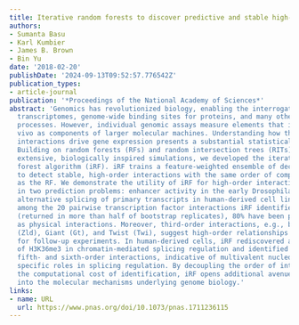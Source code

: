 ```yaml
---
title: Iterative random forests to discover predictive and stable high-order interactions
authors:
- Sumanta Basu
- Karl Kumbier
- James B. Brown
- Bin Yu
date: '2018-02-20'
publishDate: '2024-09-13T09:52:57.776542Z'
publication_types:
- article-journal
publication: '*Proceedings of the National Academy of Sciences*'
abstract: 'Genomics has revolutionized biology, enabling the interrogation of whole
  transcriptomes, genome-wide binding sites for proteins, and many other molecular
  processes. However, individual genomic assays measure elements that interact in
  vivo as components of larger molecular machines. Understanding how these high-order
  interactions drive gene expression presents a substantial statistical challenge.
  Building on random forests (RFs) and random intersection trees (RITs) and through
  extensive, biologically inspired simulations, we developed the iterative random
  forest algorithm (iRF). iRF trains a feature-weighted ensemble of decision trees
  to detect stable, high-order interactions with the same order of computational cost
  as the RF. We demonstrate the utility of iRF for high-order interaction discovery
  in two prediction problems: enhancer activity in the early Drosophila embryo and
  alternative splicing of primary transcripts in human-derived cell lines. In Drosophila,
  among the 20 pairwise transcription factor interactions iRF identifies as stable
  (returned in more than half of bootstrap replicates), 80% have been previously reported
  as physical interactions. Moreover, third-order interactions, e.g., between Zelda
  (Zld), Giant (Gt), and Twist (Twi), suggest high-order relationships that are candidates
  for follow-up experiments. In human-derived cells, iRF rediscovered a central role
  of H3K36me3 in chromatin-mediated splicing regulation and identified interesting
  fifth- and sixth-order interactions, indicative of multivalent nucleosomes with
  specific roles in splicing regulation. By decoupling the order of interactions from
  the computational cost of identification, iRF opens additional avenues of inquiry
  into the molecular mechanisms underlying genome biology.'
links:
- name: URL
  url: https://www.pnas.org/doi/10.1073/pnas.1711236115
---
```

